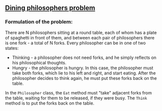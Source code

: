 ## [Dining philosophers problem](https://en.wikipedia.org/wiki/Dining_philosophers_problem)

### Formulation of the problem:

There are N philosophers sitting at a round table, each of whom has a plate of spaghetti in front of them, and between each pair of philosophers there is one fork - a total of N forks. Every philosopher can be in one of two states:
- Thinking - a philosopher does not need forks, and he simply reflects on his philosophical thoughts.
- Hungry - the philosopher is hungry. In this case, the philosopher must take both forks, which lie to his left and right, and start eating. After the philosopher decides to think again, he must put these forks back on the table.

In the `Philosopher` class, the `Eat` method must "take" adjacent forks from the table, waiting for them to be released, if they were busy. The `Think` method is to put the forks back on the table.
